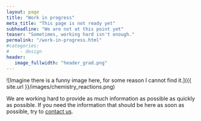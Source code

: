 ```yaml
---
layout: page
title: "Work in progress"
meta_title: "This page is not ready yet"
subheadline: "We are not at this point yet"
teaser: "Sometimes, working hard isn't enough."
permalink: "/work-in-progress.html"
#categories:
#    - design
header:
   image_fullwidth: "header_grad.png"
---
```


![Imagine there is a funny image here, for some reason I cannot find it.]({{ site.url }}/images/chemistry_reactions.png)

We are working hard to provide as much information as possible as quickly as possible. If you need the information that should be here as soon as possible, try to [contact us](/contact/).
